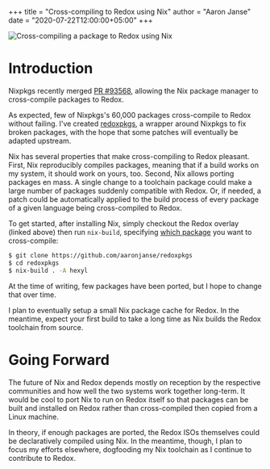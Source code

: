 +++
title = "Cross-compiling to Redox using Nix"
author = "Aaron Janse"
date = "2020-07-22T12:00:00+05:00"
+++

<img class="img-responsive" src="/img/screenshot/nix-build-hexyl.png" alt="Cross-compiling a package to Redox using Nix" />

# Introduction

Nixpkgs recently merged [PR #93568](https://github.com/NixOS/nixpkgs/pull/93568), allowing the Nix package manager to cross-compile packages to Redox.

As expected, few of Nixpkgs's 60,000 packages cross-compile to Redox without failing. I've created [redoxpkgs](https://github.com/aaronjanse/redoxpkgs), a wrapper around Nixpkgs to fix broken packages, with the hope that some patches will eventually be adapted upstream.

Nix has several properties that make cross-compiling to Redox pleasant. First, Nix reproducibly compiles packages, meaning that if a build works on my system, it should work on yours, too. Second, Nix allows porting packages en mass. A single change to a toolchain package could make a large number of packages suddenly compatible with Redox. Or, if needed, a patch could be automatically applied to the build process of every package of a given language being cross-compiled to Redox.

To get started, after installing Nix, simply checkout the Redox overlay (linked above) then run `nix-build`, specifying [which package](https://nixos.org/nixos/packages.html?channel=nixpkgs-unstable) you want to cross-compile:

```bash
$ git clone https://github.com/aaronjanse/redoxpkgs
$ cd redoxpkgs
$ nix-build . -A hexyl
```

At the time of writing, few packages have been ported, but I hope to change that over time.

I plan to eventually setup a small Nix package cache for Redox. In the meantime, expect your first build to take a long time as Nix builds the Redox toolchain from source.

# Going Forward

The future of Nix and Redox depends mostly on reception by the respective communities and how well the two systems work together long-term. It would be cool to port Nix to run on Redox itself so that packages can be built and installed on Redox rather than cross-compiled then copied from a Linux machine.

In theory, if enough packages are ported, the Redox ISOs themselves could be declaratively compiled using Nix. In the meantime, though, I plan to focus my efforts elsewhere, dogfooding my Nix toolchain as I continue to contribute to Redox.

